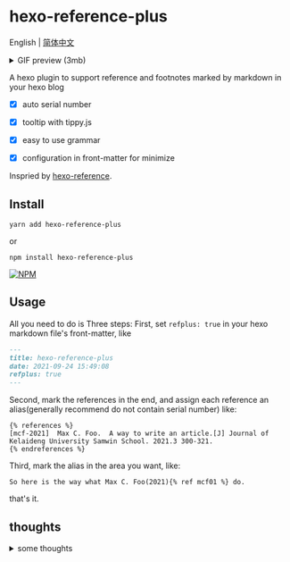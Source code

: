 # hexo-reference-plus
English | [简体中文](https://github.com/MaxChang3/hexo-reference-plus/blob/main/README_CN.md)
<details>
<summary>GIF preview (3mb)</summary>

![](https://z3.ax1x.com/2021/09/27/4gfIiD.gif)

</details>

A hexo plugin to support reference and footnotes marked  by markdown in your hexo blog

- [x] auto serial number

- [x] tooltip with tippy.js 

- [x] easy to use  grammar 

- [x] configuration in front-matter for minimize 


Inspried by [hexo-reference](https://github.com/kchen0x/hexo-reference).

## Install
```
yarn add hexo-reference-plus
```
or 
```
npm install hexo-reference-plus
```
[![NPM](https://nodei.co/npm/hexo-reference-plus.png)](https://nodei.co/npm/hexo-reference-plus/)

## Usage
All you need to do is Three steps:
First, set `refplus: true` in your hexo markdown file's front-matter, like
```markdown
---
title: hexo-reference-plus
date: 2021-09-24 15:49:08
refplus: true
---
```

Second, mark the references in the end, and assign each reference an alias(generally recommend do not contain serial number) like:
```
{% references %}
[mcf-2021]  Max C. Foo.  A way to write an article.[J] Journal of Kelaideng University Samwin School. 2021.3 300-321.
{% endreferences %}
```
Third, mark the  alias in the area you want, like:
```
So here is the way what Max C. Foo(2021){% ref mcf01 %} do.
```
that's it.

## thoughts
<details>
<summary>some thoughts</summary>
In past the days, I always wrote posts in hexo quote some references by the markdown links grammar. But it's not an elegant way to do that: you need to manage the serial numbers and links to this or that, or any other things else.

Maybe are there some plugins which can help me optimize this process? In fact, I found hexo-reference above, but it's not all designed for me exactly. Also, there is still a serial numbers management problem. so I develop this plugin.

</details>
